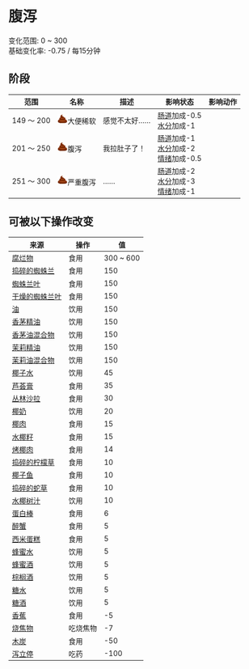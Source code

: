 # 腹泻  
变化范围: 0 ~ 300  
基础变化率: -0.75 / 每15分钟  
## 阶段  
范围  |  名称  |  描述  |  影响状态  |  影响动作  
----  |  ----  |  ----  |  ----  |  ----  
149 ～ 200  |  <img decoding="async" src="Sprite/Poop.png" style="width:20px;">大便稀软  |  感觉不太好……  |  [肠道](Intestines.md)加成-0.5<br>[水分](Hydration.md)加成-1  |    
201 ～ 250  |  <img decoding="async" src="Sprite/Poop.png" style="width:20px;">腹泻  |  我拉肚子了！  |  [肠道](Intestines.md)加成-1<br>[水分](Hydration.md)加成-2<br>[情绪](Morale.md)加成-0.5  |    
251 ～ 300  |  <img decoding="async" src="Sprite/Poop.png" style="width:20px;">严重腹泻  |  ……  |  [肠道](Intestines.md)加成-2<br>[水分](Hydration.md)加成-3<br>[情绪](Morale.md)加成-1  |    
## 可被以下操作改变  
来源  |  操作  |  值  
----  |  ----  |  ----  
[腐烂物](RottenRemains.md)  |  食用  |  300 ~ 600  
[捣碎的蜘蛛兰](SpiderLilyGround.md)  |  食用  |  150  
[蜘蛛兰叶](SpiderLilyLeaves.md)  |  食用  |  150  
[干燥的蜘蛛兰叶](SpiderLilyLeavesDried.md)  |  食用  |  150  
[油](LQ_Oil.md)  |  饮用  |  150  
[香茅精油](LQ_OilCitronella.md)  |  饮用  |  150  
[香茅油混合物](LQ_OilCitronellaMix.md)  |  饮用  |  150  
[茉莉精油](LQ_OilJasmine.md)  |  饮用  |  150  
[茉莉油混合物](LQ_OilJasmineMix.md)  |  饮用  |  150  
[椰子水](LQ_CoconutWater.md)  |  饮用  |  45  
[芦荟膏](AloeVeraGel.md)  |  食用  |  35  
[丛林沙拉](JungleSalad.md)  |  食用  |  30  
[椰奶](LQ_CoconutMilk.md)  |  饮用  |  20  
[椰肉](CoconutMeat.md)  |  食用  |  15  
[水椰籽](NipaSeeds.md)  |  食用  |  15  
[烤椰肉](CoconutMeatCooked.md)  |  食用  |  14  
[捣碎的柠檬草](LemonGrassGround.md)  |  食用  |  10  
[椰子鱼](CoconutFish.md)  |  食用  |  10  
[捣碎的蛇草](SnakeGrassGround.md)  |  食用  |  10  
[水椰树汁](LQ_Sap.md)  |  饮用  |  10  
[蛋白棒](ProteinBar.md)  |  食用  |  6  
[醉蟹](DrunkenCrab.md)  |  食用  |  5  
[西米蛋糕](SagoCake.md)  |  食用  |  5  
[蜂蜜水](LQ_HoneyWater.md)  |  饮用  |  5  
[蜂蜜酒](LQ_Mead.md)  |  饮用  |  5  
[棕榈酒](LQ_PalmWine.md)  |  饮用  |  5  
[糖水](LQ_SugarWater.md)  |  饮用  |  5  
[糖酒](LQ_SugarWine.md)  |  饮用  |  5  
[香蕉](Banana.md)  |  食用  |  -5  
[烧焦物](CharredRemains.md)  |  吃烧焦物  |  -7  
[木炭](Charcoal.md)  |  食用  |  -50  
[泻立停](AntiDiarrhoeaPills.md)  |  吃药  |  -100  
